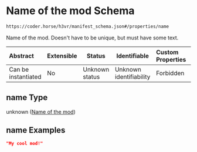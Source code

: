 # Name of the mod Schema

```txt
https://coder.horse/h3vr/manifest_schema.json#/properties/name
```

Name of the mod. Doesn't have to be unique, but must have some text.


| Abstract            | Extensible | Status         | Identifiable            | Custom Properties | Additional Properties | Access Restrictions | Defined In                                                                   |
| :------------------ | ---------- | -------------- | ----------------------- | :---------------- | --------------------- | ------------------- | ---------------------------------------------------------------------------- |
| Can be instantiated | No         | Unknown status | Unknown identifiability | Forbidden         | Allowed               | none                | [manifest.schema.json\*](../out/manifest.schema.json "open original schema") |

## name Type

unknown ([Name of the mod](manifest-properties-name-of-the-mod.md))

## name Examples

```json
"My cool mod!"
```
